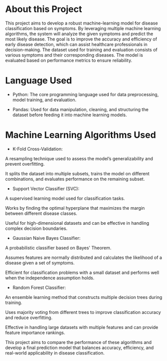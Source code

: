 # About this Project
This project aims to develop a robust machine-learning model for disease classification based on symptoms. By leveraging multiple machine learning algorithms, the system will analyze the given symptoms and predict the most likely disease. The goal is to improve the accuracy and efficiency of early disease detection, which can assist healthcare professionals in decision-making. The dataset used for training and evaluation consists of various symptoms and their corresponding diseases. The model is evaluated based on performance metrics to ensure reliability.

# Language Used
- Python: The core programming language used for data preprocessing, model training, and evaluation.

- Pandas: Used for data manipulation, cleaning, and structuring the dataset before feeding it into machine learning models.

# Machine Learning Algorithms Used
- K-Fold Cross-Validation:

A resampling technique used to assess the model’s generalizability and prevent overfitting.

It splits the dataset into multiple subsets, trains the model on different combinations, and evaluates performance on the remaining subset.

- Support Vector Classifier (SVC):

A supervised learning model used for classification tasks.

Works by finding the optimal hyperplane that maximizes the margin between different disease classes.

Useful for high-dimensional datasets and can be effective in handling complex decision boundaries.

- Gaussian Naive Bayes Classifier:

A probabilistic classifier based on Bayes' Theorem.

Assumes features are normally distributed and calculates the likelihood of a disease given a set of symptoms.

Efficient for classification problems with a small dataset and performs well when the independence assumption holds.

- Random Forest Classifier:

An ensemble learning method that constructs multiple decision trees during training.

Uses majority voting from different trees to improve classification accuracy and reduce overfitting.

Effective in handling large datasets with multiple features and can provide feature importance rankings.

This project aims to compare the performance of these algorithms and develop a final prediction model that balances accuracy, efficiency, and real-world applicability in disease classification.

